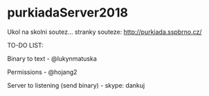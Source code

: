 # purkiadaServer2018
Ukol na skolni soutez...
stranky souteze:
http://purkiada.sspbrno.cz/


TO-DO LIST:

Binary to text  - @lukynmatuska

Permissions     - @hojang2

Server to listening (send binary) - skype: dankuj


